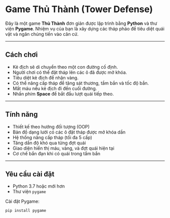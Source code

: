 # Game Thủ Thành (Tower Defense)

Đây là một game **Thủ Thành** đơn giản được lập trình bằng **Python** và thư viện **Pygame**. Nhiệm vụ của bạn là xây dựng các tháp pháo để tiêu diệt quái vật và ngăn chúng tiến vào căn cứ.

---

## Cách chơi

- Kẻ địch sẽ di chuyển theo một con đường cố định.
- Người chơi có thể đặt tháp lên các ô đã được mở khóa.
- Tiêu diệt kẻ địch để nhận vàng.
- Có thể nâng cấp tháp để tăng sát thương, tầm bắn và tốc độ bắn.
- Mất máu nếu kẻ địch đi đến cuối đường.
- Nhấn phím **Space** để bắt đầu lượt quái tiếp theo.

---

## Tính năng

- Thiết kế theo hướng đối tượng (OOP)
- Bản đồ dạng lưới có các ô đặt tháp được mở khóa dần
- Hệ thống nâng cấp tháp (tối đa 5 cấp)
- Tăng dần độ khó qua từng đợt quái
- Giao diện hiển thị máu, vàng, và đợt quái hiện tại
- Cơ chế bắn đạn khi có quái trong tầm bắn

---

## Yêu cầu cài đặt

- Python 3.7 hoặc mới hơn
- Thư viện `pygame`

Cài đặt Pygame:

```bash
pip install pygame
